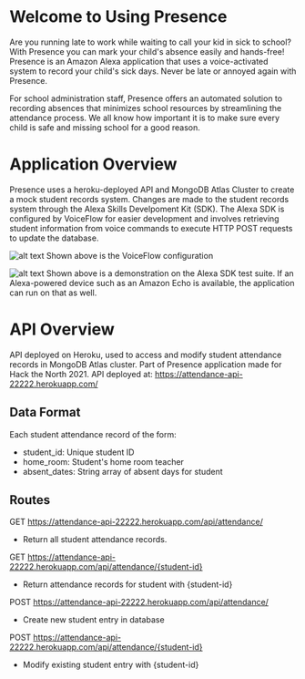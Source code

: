 # Welcome to Using Presence
Are you running late to work while waiting to call your kid in sick to school? With Presence you can mark your child's absence easily and hands-free! Presence is an Amazon Alexa application that uses a voice-activated system to record your child's sick days. Never be late or annoyed again with Presence. 

For school administration staff, Presence offers an automated solution to recording absences that minimizes school resources by streamlining the attendance process. We all know how important it is to make sure every child is safe and missing school for a good reason.

# Application Overview
Presence uses a heroku-deployed API and MongoDB Atlas Cluster to create a mock student records system. Changes are made to the student records system through the Alexa Skills Develpoment Kit (SDK). The Alexa SDK is configured by VoiceFlow for easier development and involves retrieving student information from voice commands to execute HTTP POST requests to update the database. 

![alt text](https://github.com/Ashwins9001/Presence-App/blob/main/img/VF-process.PNG)
Shown above is the VoiceFlow configuration


![alt text](https://github.com/Ashwins9001/Presence-App/blob/main/img/Alexa-workflow.PNG)
Shown above is a demonstration on the Alexa SDK test suite. If an Alexa-powered device such as an Amazon Echo is available, the application can run on that as well. 

# API Overview

API deployed on Heroku, used to access and modify student attendance records in MongoDB Atlas cluster. Part of Presence application made for Hack the North 2021. API deployed at: https://attendance-api-22222.herokuapp.com/

## Data Format
Each student attendance record of the form:
- student_id: Unique student ID
- home_room: Student's home room teacher
- absent_dates: String array of absent days for student 

## Routes
GET https://attendance-api-22222.herokuapp.com/api/attendance/
- Return all student attendance records.

GET https://attendance-api-22222.herokuapp.com/api/attendance/{student-id}
- Return attendance records for student with {student-id}

POST https://attendance-api-22222.herokuapp.com/api/attendance/
- Create new student entry in database

POST https://attendance-api-22222.herokuapp.com/api/attendance/{student-id}
- Modify existing student entry with {student-id} 
